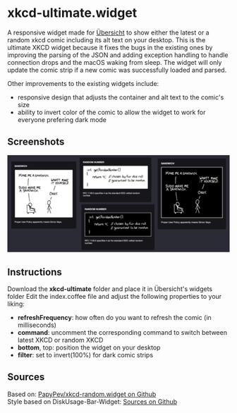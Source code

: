 # xkcd-ultimate.widget
A responsive widget made for [Übersicht](http://tracesof.net/uebersicht/) to show either the latest or a random xkcd comic including its alt text on your desktop. This is the ultimate XKCD widget because it fixes the bugs in the existing ones by improving the parsing of the JSON and adding exception handling to handle connection drops and the macOS waking from sleep. The widget will only update the comic strip if a new comic was successfully loaded and parsed.

Other improvements to the existing widgets include:
- responsive design that adjusts the container and alt text to the comic's size
- ability to invert color of the comic to allow the widget to work for everyone prefering dark mode

## Screenshots
![xkcd-ultimate.widget-Screenshot](./xkcd-ultimate-widget.png)

## Instructions
Download the **xkcd-ultimate** folder and place it in Übersicht's widgets folder
Edit the index.coffee file and adjust the following properties to your liking:
- **refreshFrequency**: how often do you want to refresh the comic (in milliseconds)
- **command**: uncomment the corresponding command to switch between latest XKCD or random XKCD
- **bottom**, top: position the widget on your desktop
- **filter**: set to invert(100%) for dark comic strips

## Sources
Based on: <a href="https://github.com/PapyPev/xkcd-random.widget">PapyPev/xkcd-random.widget on Github</a><br>
Style based on DiskUsage-Bar-Widget: <a href="https://github.com/dinever/DiskUsage-Bar-Widget">Sources on Github</a>
